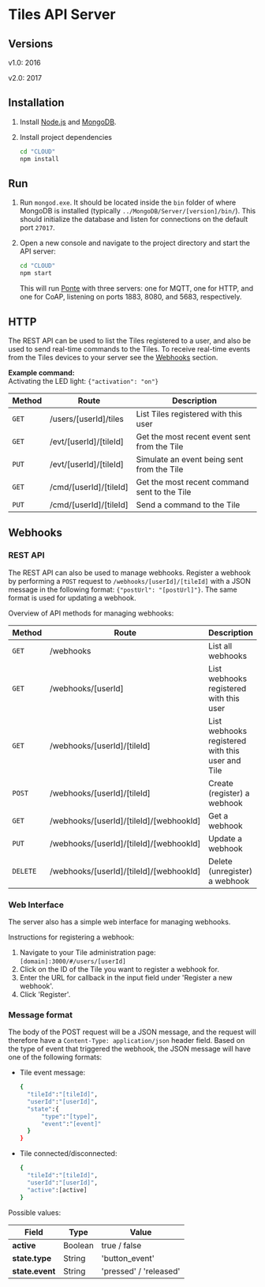 # Tiles API Server

## Versions
v1.0: 2016

v2.0: 2017

## Installation

1. Install [Node.js](http://nodejs.org/) and [MongoDB](https://www.mongodb.org/).

2. Install project dependencies
   ```sh
   cd "CLOUD"
   npm install
   ```

## Run

1. Run ``mongod.exe``. It should be located inside the ``bin`` folder of where MongoDB is installed (typically ``../MongoDB/Server/[version]/bin/``). This should initialize the database and listen for connections on the default port ``27017``.

2. Open a new console and navigate to the project directory and start the API server:
   ```sh
   cd "CLOUD"
   npm start
   ```

   This will run [Ponte](https://github.com/eclipse/ponte) with three servers: one for MQTT, one for HTTP, and one for CoAP, listening on ports 1883, 8080, and 5683, respectively.

## HTTP
The REST API can be used to list the Tiles registered to a user, and also be used to send real-time commands to the Tiles. To receive real-time events from the Tiles devices to your server see the [Webhooks](#Webhooks) section.

**Example command:**<br>
Activating the LED light: `{"activation": "on"}`

Method | Route | Description
--- | --- | ---
`GET` | /users/[userId]/tiles | List Tiles registered with this user
`GET` | /evt/[userId]/[tileId] | Get the most recent event sent from the Tile
`PUT` | /evt/[userId]/[tileId] | Simulate an event being sent from the Tile
`GET` | /cmd/[userId]/[tileId] | Get the most recent command sent to the Tile
`PUT` | /cmd/[userId]/[tileId] | Send a command to the Tile

<a name="Webhooks"></a>
## Webhooks
  
### REST API

The REST API can also be used to manage webhooks. Register a webhook by performing a `POST` request to `/webhooks/[userId]/[tileId]` with  a JSON message in the following format: `{"postUrl": "[postUrl]"}`. The same format is used for updating a webhook.

Overview of API methods for managing webhooks:

Method | Route | Description
--- | --- | ---
`GET` | /webhooks | List all webhooks
`GET` | /webhooks/[userId] | List webhooks registered with this user
`GET` | /webhooks/[userId]/[tileId] | List webhooks registered with this user and Tile
`POST` | /webhooks/[userId]/[tileId] | Create (register) a webhook
`GET` | /webhooks/[userId]/[tileId]/[webhookId] | Get a webhook
`PUT` | /webhooks/[userId]/[tileId]/[webhookId] | Update a webhook
`DELETE` | /webhooks/[userId]/[tileId]/[webhookId] | Delete (unregister) a webhook
  
### Web Interface
The server also has a simple web interface for managing webhooks.

Instructions for registering a webhook:

1. Navigate to your Tile administration page: `[domain]:3000/#/users/[userId]`
2. Click on the ID of the Tile you want to register a webhook for.
3. Enter the URL for callback in the input field under 'Register a new webhook'.
4. Click 'Register'.

### Message format
The body of the POST request will be a JSON message, and the request will therefore have a `Content-Type: application/json` header field. Based on the type of event that triggered the webhook, the JSON message will have one of the following formats:

- Tile event message:
  ```sh
  {
  	"tileId":"[tileId]",
  	"userId":"[userId]",
  	"state":{
    	"type":"[type]",
        "event":"[event]"
	}
  }
  ```
  
- Tile connected/disconnected:
  ```sh
  {
  	"tileId":"[tileId]",
  	"userId":"[userId]",
    "active":[active]
  }
  ```
  
Possible values:

Field | Type | Value
--- | --- | ---
**active** | Boolean | true / false
**state.type** | String | 'button_event'
**state.event** | String | 'pressed' / 'released'
